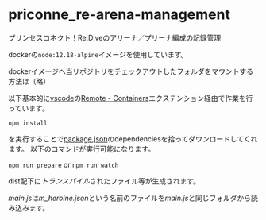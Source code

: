 # priconne_re-arena-management

プリンセスコネクト！Re:Diveのアリーナ／プリーナ編成の記録管理

dockerの`node:12.18-alpine`イメージを使用しています。

dockerイメージへ当リポジトリをチェックアウトしたフォルダをマウントする方法は（略）

以下基本的に[vscode](https://code.visualstudio.com/)の[Remote - Containers](https://marketplace.visualstudio.com/items?itemName=ms-vscode-remote.remote-containers)エクステンション経由で作業を行っています。

`npm install`

を実行することで[package.json](package.json)のdependenciesを拾ってダウンロードしてくれます。
以下のコマンドが実行可能になります。

`npm run prepare`
or
`npm run watch`

dist配下に*トランスパイル*されたファイル等が生成されます。

*main.js*は*m_heroine.json*という名前のファイルを*main.js*と同じフォルダから読み込みます。
